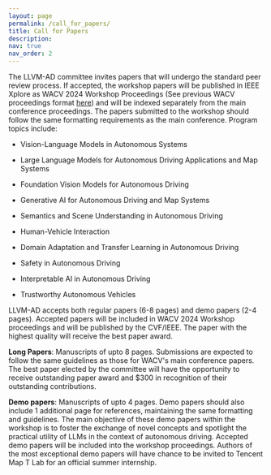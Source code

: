 ```yaml
---
layout: page
permalink: /call_for_papers/
title: Call for Papers
description:
nav: true
nav_order: 2
---
```


<!-- For now, this page is assumed to be a static description of your courses. You can convert it to a collection similar to `_projects/` so that you can have a dedicated page for each course.

Organize your courses by years, topics, or universities, however you like! -->

The LLVM-AD committee invites papers that will undergo the standard peer review process. If accepted, the workshop papers will be published in IEEE Xplore as WACV 2024 Workshop Proceedings (See previous WACV proceedings format [here](https://openaccess.thecvf.com/WACV2023_workshops/menu)) and will be indexed separately from the main conference proceedings. The papers submitted to the workshop should follow the same formatting requirements as the main conference. Program topics include:

- Vision-Language Models in Autonomous Systems

- Large Language Models for Autonomous Driving Applications and Map Systems

- Foundation Vision Models for Autonomous Driving

- Generative AI for Autonomous Driving and Map Systems

- Semantics and Scene Understanding in Autonomous Driving

- Human-Vehicle Interaction

- Domain Adaptation and Transfer Learning in Autonomous Driving

- Safety in Autonomous Driving

- Interpretable AI in Autonomous Driving

- Trustworthy Autonomous Vehicles

<!-- The first LLVM-AD workshop invites submissions that contribute to the progression of LLVM within the domain of autonomous driving. We are particularly interested in bridging the gap between the rich image and language data found within the context of autonomous driving. Our primary areas of interest are: a). Traffic Scene Understanding enhanced by LLVMs and 
b). Human-Vehicle Interactions driven by LLVMs. The detail will be released soon.


If accepted, the workshop papers will be published in IEEE Xplore as WACV 2024 Workshop Proceedings and will be indexed separately from the main conference proceedings. The papers submitted to the workshop should follow the same formatting requirements as the main conference. -->

LLVM-AD accepts both regular papers (6-8 pages) and demo papers (2-4 pages). Accepted papers will be included in WACV 2024 Workshop proceedings and will be published by the CVF/IEEE. The paper with the highest quality will receive the best paper award. 

**Long Papers**: Manuscripts of upto 8 pages. Submissions are expected to follow the same guidelines as those for WACV's main conference papers. The best paper elected by the committee will have the opportunity to receive outstanding paper award and \$300 in recognition of their outstanding contributions.

**Demo papers**: Manuscripts of upto 4 pages. Demo papers should also include 1 additional page for references, maintaining the same formatting and guidelines. The main objective of these demo papers within the workshop is to foster the exchange of novel concepts and spotlight the practical utility of LLMs in the context of autonomous driving. Accepted demo papers will be included into the workshop proceedings. Authors of the most exceptional demo papers will have chance to be invited to Tencent Map T Lab for an official summer internship.

